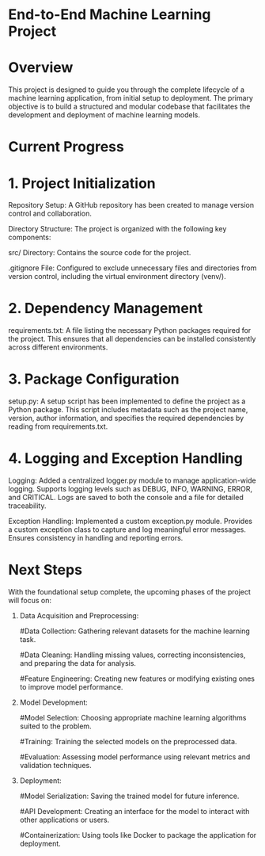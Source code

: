 # End-to-End Machine Learning Project

# Overview

This project is designed to guide you through the complete lifecycle of a machine learning application, from initial setup to deployment. The primary objective is to build a structured and modular codebase that facilitates the development and deployment of machine learning models.

# Current Progress

# 1. Project Initialization

Repository Setup: A GitHub repository has been created to manage version control and collaboration.

Directory Structure: The project is organized with the following key components:

src/ Directory: Contains the source code for the project.

.gitignore File: Configured to exclude unnecessary files and directories from version control, including the virtual environment directory (venv/).

# 2. Dependency Management

requirements.txt: A file listing the necessary Python packages required for the project. This ensures that all dependencies can be installed consistently across different environments.

# 3. Package Configuration

setup.py: A setup script has been implemented to define the project as a Python package. This script includes metadata such as the project name, version, author information, and specifies the required dependencies by reading from requirements.txt.

# 4. Logging and Exception Handling

Logging:
Added a centralized logger.py module to manage application-wide logging.
Supports logging levels such as DEBUG, INFO, WARNING, ERROR, and CRITICAL.
Logs are saved to both the console and a file for detailed traceability.

Exception Handling:
Implemented a custom exception.py module.
Provides a custom exception class to capture and log meaningful error messages.
Ensures consistency in handling and reporting errors.

# Next Steps

With the foundational setup complete, the upcoming phases of the project will focus on:

1. Data Acquisition and Preprocessing:

   #Data Collection: Gathering relevant datasets for the machine learning task.

   #Data Cleaning: Handling missing values, correcting inconsistencies, and preparing the data for analysis.

   #Feature Engineering: Creating new features or modifying existing ones to improve model performance.

2. Model Development:

   #Model Selection: Choosing appropriate machine learning algorithms suited to the problem.

   #Training: Training the selected models on the preprocessed data.

   #Evaluation: Assessing model performance using relevant metrics and validation techniques.

3. Deployment:

   #Model Serialization: Saving the trained model for future inference.

   #API Development: Creating an interface for the model to interact with other applications or users.

   #Containerization: Using tools like Docker to package the application for deployment.
